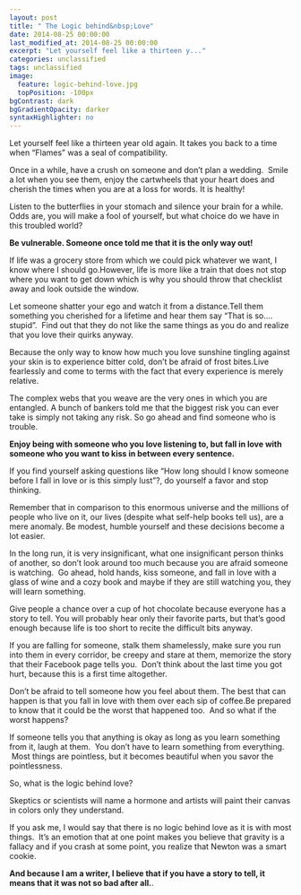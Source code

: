 ```yaml
---
layout: post
title: " The Logic behind&nbsp;Love"
date: 2014-08-25 00:00:00
last_modified_at: 2014-08-25 00:00:00
excerpt: "Let yourself feel like a thirteen y..." 
categories: unclassified
tags: unclassified
image: 
  feature: logic-behind-love.jpg
  topPosition: -100px
bgContrast: dark
bgGradientOpacity: darker
syntaxHighlighter: no
---
```


				

			



						


		


			



		



Let yourself feel like a thirteen year old again. It takes you back to a time when &#8220;Flames&#8221; was a seal of compatibility.

Once in a while, have a crush on someone and don’t plan a wedding.  Smile a lot when you see them, enjoy the cartwheels that your heart does and cherish the times when you are at a loss for words. It is healthy!

Listen to the butterflies in your stomach and silence your brain for a while.  Odds are, you will make a fool of yourself, but what choice do we have in this troubled world?

**Be vulnerable. Someone once told me that it is the only way out!** 

If life was a grocery store from which we could pick whatever we want, I know where I should go.However, life is more like a train that does not stop where you want to get down which is why you should throw that checklist away and look outside the window.

Let someone shatter your ego and watch it from a distance.Tell them something you cherished for a lifetime and hear them say “That is so…. stupid”.  Find out that they do not like the same things as you do and realize that you love their quirks anyway.

Because the only way to know how much you love sunshine tingling against your skin is to experience bitter cold, don’t be afraid of frost bites.Live fearlessly and come to terms with the fact that every experience is merely relative.

The complex webs that you weave are the very ones in which you are entangled. A bunch of bankers told me that the biggest risk you can ever take is simply not taking any risk. So go ahead and find someone who is trouble.

**Enjoy being with someone who you love listening to, but fall in love with someone who you want to kiss in between every sentence.** 

If you find yourself asking questions like “How long should I know someone before I fall in love or is this simply lust”?, do yourself a favor and stop thinking.

Remember that in comparison to this enormous universe and the millions of people who live on it, our lives (despite what self-help books tell us), are a mere anomaly. Be modest, humble yourself and these decisions become a lot easier.

In the long run, it is very insignificant, what one insignificant person thinks of another, so don’t look around too much because you are afraid someone is watching.  Go ahead, hold hands, kiss someone, and fall in love with a glass of wine and a cozy book and maybe if they are still watching you, they will learn something.

Give people a chance over a cup of hot chocolate because everyone has a story to tell. You will probably hear only their favorite parts, but that’s good enough because life is too short to recite the difficult bits anyway.

If you are falling for someone, stalk them shamelessly, make sure you run into them in every corridor, be creepy and stare at them, memorize the story that their Facebook page tells you.  Don’t think about the last time you got hurt, because this is a first time altogether.

Don’t be afraid to tell someone how you feel about them. The best that can happen is that you fall in love with them over each sip of coffee.Be prepared to know that it could be the worst that happened too.  And so what if the worst happens?

If someone tells you that anything is okay as long as you learn something from it, laugh at them.  You don’t have to learn something from everything.  Most things are pointless, but it becomes beautiful when you savor the pointlessness.

So, what is the logic behind love?

Skeptics or scientists will name a hormone and artists will paint their canvas in colors only they understand.

If you ask me, I would say that there is no logic behind love as it is with most things.  It’s an emotion that at one point makes you believe that gravity is a fallacy and if you crash at some point, you realize that Newton was a smart cookie.

**And because I am a writer, I believe that if you have a story to tell, it means that it was not so bad after all.**.

					

			

				
